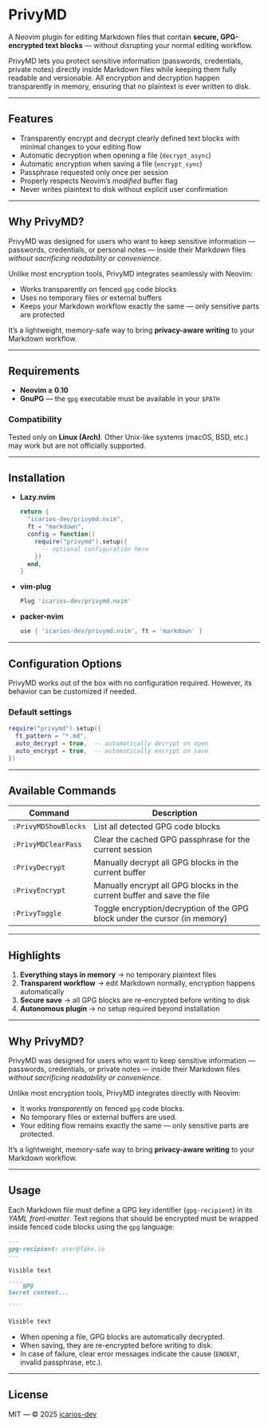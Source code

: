 # PrivyMD

A Neovim plugin for editing Markdown files that contain **secure, GPG-encrypted text blocks** — without disrupting your normal editing workflow.

PrivyMD lets you protect sensitive information (passwords, credentials, private notes) directly inside Markdown files while keeping them fully readable and versionable.
All encryption and decryption happen transparently in memory, ensuring that no plaintext is ever written to disk.

---

## Features

- Transparently encrypt and decrypt clearly defined text blocks with minimal changes to your editing flow
- Automatic decryption when opening a file (`decrypt_async`)
- Automatic encryption when saving a file (`encrypt_sync`)
- Passphrase requested only once per session
- Properly respects Neovim’s *modified* buffer flag
- Never writes plaintext to disk without explicit user confirmation

---

## Why PrivyMD?

PrivyMD was designed for users who want to keep sensitive information — passwords, credentials, or personal notes — inside their Markdown files *without sacrificing readability or convenience*.

Unlike most encryption tools, PrivyMD integrates seamlessly with Neovim:
- Works transparently on fenced `gpg` code blocks
- Uses no temporary files or external buffers
- Keeps your Markdown workflow exactly the same — only sensitive parts are protected

It’s a lightweight, memory-safe way to bring **privacy-aware writing** to your Markdown workflow.

---

## Requirements

- **Neovim ≥ 0.10**
- **GnuPG** — the `gpg` executable must be available in your `$PATH`

### Compatibility

Tested only on **Linux (Arch)**.
Other Unix-like systems (macOS, BSD, etc.) may work but are not
officially supported.

---

## Installation 

- **Lazy.nvim**

  ```lua
  return {
    "icarios-dev/privymd.nvim",
    ft = "markdown",
    config = function()
      require("privymd").setup({
        -- optional configuration here
      })
    end,
  }
  ```
- **vim-plug**
  ```lua
  Plug 'icarios-dev/privymd.nvim'
  ```
- **packer-nvim**
  ```lua
  use { 'icarios-dev/privymd.nvim', ft = 'markdown' }
  ```

---

## Configuration Options

PrivyMD works out of the box with no configuration required.
However, its behavior can be customized if needed.

### Default settings

```lua
require("privymd").setup({
  ft_pattern = "*.md",
  auto_decrypt = true,  -- automatically decrypt on open
  auto_encrypt = true,  -- automatically encrypt on save
})

```

---

## Available Commands

| Command              | Description                                                                 |
| -------------------- | --------------------------------------------------------------------------- |
| `:PrivyMDShowBlocks` | List all detected GPG code blocks                                            |
| `:PrivyMDClearPass`  | Clear the cached GPG passphrase for the current session                     |
| `:PrivyDecrypt`      | Manually decrypt all GPG blocks in the current buffer                        |
| `:PrivyEncrypt`      | Manually encrypt all GPG blocks in the current buffer and save the file      |
| `:PrivyToggle`       | Toggle encryption/decryption of the GPG block under the cursor (in memory)   |

---


## Highlights

1. **Everything stays in memory** → no temporary plaintext files
2. **Transparent workflow** → edit Markdown normally, encryption happens automatically
3. **Secure save** → all GPG blocks are re-encrypted before writing to disk
4. **Autonomous plugin** → no setup required beyond installation

---

## Why PrivyMD?

PrivyMD was designed for users who want to keep sensitive information —
passwords, credentials, or private notes — inside their Markdown files
*without sacrificing readability or convenience*.

Unlike most encryption tools, PrivyMD integrates directly with Neovim:
- It works *transparently* on fenced `gpg` code blocks.
- No temporary files or external buffers are used.
- Your editing flow remains exactly the same — only sensitive parts are
  protected.

It’s a lightweight, memory-safe way to bring **privacy-aware writing**
to your Markdown workflow.

---

## Usage

Each Markdown file must define a GPG key identifier (`gpg-recipient`) in its *YAML front‑matter*.
Text regions that should be encrypted must be wrapped inside fenced code blocks using the `gpg` language:

``````markdown
---
gpg-recipient: user@fake.io
---

Visible text

````gpg
Secret content...

````

Visible text

``````

- When opening a file, GPG blocks are automatically decrypted.
- When saving, they are re-encrypted before writing to disk.
- In case of failure, clear error messages indicate the cause (`ENOENT`, invalid passphrase, etc.).

---

## License

MIT — © 2025 [icarios-dev](https://github.com/icarios-dev)
